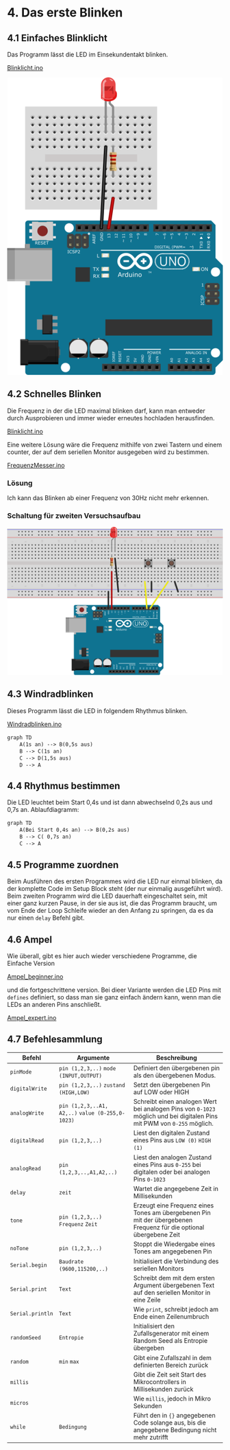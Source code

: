 # 4. Das erste Blinken

## 4.1 Einfaches Blinklicht

Das Programm lässt die LED im Einsekundentakt blinken.

[Blinklicht.ino]({GITHUB}/programme/ArduinoEinfuehrung/4.1_Blinklicht/Blinklicht.ino ':include :type=code arduino :link :wrap :open')

![LED Schaltung](../_media/arduino-einfuehrung/schaltungen/arduinoLED.png)

## 4.2 Schnelles Blinken

Die Frequenz in der die LED maximal blinken darf, kann man entweder durch Ausprobieren und immer wieder erneutes
hochladen herausfinden.

<!-- markdownlint-disable-next-line line-length -->

[Blinklicht.ino]({GITHUB}/programme/ArduinoEinfuehrung/4.2_SchnellesBlinken/Blinklicht/Blinklicht.ino ':include :type=code arduino :link :wrap')

Eine weitere Lösung wäre die Frequenz mithilfe von zwei Tastern und einem counter, der auf dem seriellen Monitor
ausgegeben wird zu bestimmen.

<!-- markdownlint-disable-next-line line-length -->

[FrequenzMesser.ino]({GITHUB}/programme/ArduinoEinfuehrung/4.2_SchnellesBlinken/FrequenzMesser/FrequenzMesser.ino ':include :type=code arduino :link :wrap')

### Lösung

Ich kann das Blinken ab einer Frequenz von 30Hz nicht mehr erkennen.

### Schaltung für zweiten Versuchsaufbau

![LED Schalter Schaltung](../_media/arduino-einfuehrung/schaltungen/arduinoLEDSchalter.png)

## 4.3 Windradblinken

Dieses Programm lässt die LED in folgendem Rhythmus blinken.

[Windradblinken.ino]({GITHUB}/programme/ArduinoEinfuehrung/4.3_Windradblinken/Windradblinken.ino ':include :type=code arduino :link :wrap :open')

```mermaid
graph TD
    A(1s an) --> B(0,5s aus)
    B --> C(1s an)
    C --> D(1,5s aus)
    D --> A
```

## 4.4 Rhythmus bestimmen

Die LED leuchtet beim Start 0,4s und ist dann abwechselnd 0,2s aus und 0,7s an. Ablaufdiagramm:

```mermaid
graph TD
    A(Bei Start 0,4s an) --> B(0,2s aus)
    B --> C( 0,7s an)
    C --> A
```

## 4.5 Programme zuordnen

Beim Ausführen des ersten Programmes wird die LED nur einmal blinken, da der komplette Code im Setup Block steht (der
nur einmalig ausgeführt wird). Beim zweiten Programm wird die LED dauerhaft eingeschaltet sein, mit einer ganz kurzen
Pause, in der sie aus ist, die das Programm braucht, um vom Ende der Loop Schleife wieder an den Anfang zu springen, da
es da nur einen `delay` Befehl gibt.

## 4.6 Ampel

Wie überall, gibt es hier auch wieder verschiedene Programme, die Einfache Version

<!-- markdownlint-disable-next-line line-length -->

[Ampel_beginner.ino]({GITHUB}/programme/ArduinoEinfuehrung/4.6_Ampel/Ampel_beginner/Ampel_beginner.ino ':include :type=code arduino :link :wrap :open')

und die fortgeschrittene version. Bei dieer Variante werden die LED Pins mit `defines` definiert, so dass man sie ganz
einfach ändern kann, wenn man die LEDs an anderen Pins anschließt.

<!-- markdownlint-disable-next-line line-length -->

[Ampel_expert.ino]({GITHUB}/programme/ArduinoEinfuehrung/4.6_Ampel/Ampel_expert/Ampel_expert.ino ':include :type=code arduino :link :wrap')

## 4.7 Befehlesammlung

| Befehl           | Argumente                                        | Beschreibung                                                                                                            |
| ---------------- | ------------------------------------------------ | ----------------------------------------------------------------------------------------------------------------------- |
| `pinMode`        | `pin (1,2,3,..)` `mode (INPUT,OUTPUT)`           | Definiert den übergebenen pin als den übergebenen Modus.                                                                |
| `digitalWrite`   | `pin (1,2,3,..)` `zustand (HIGH,LOW)`            | Setzt den übergebenen Pin auf LOW oder HIGH                                                                             |
| `analogWrite`    | `pin (1,2,3,..A1, A2,..)` `value (0-255,0-1023)` | Schreibt einen analogen Wert bei analogen Pins von `0-1023` möglich und bei digitalen Pins mit PWM von `0-255` möglich. |
| `digitalRead`    | `pin (1,2,3,..)`                                 | Liest den digitalen Zustand eines Pins aus `LOW (0)` `HIGH (1)`                                                         |
| `analogRead`     | `pin (1,2,3,..,A1,A2,..)`                        | Liest den analogen Zustand eines Pins aus `0-255` bei digitalen oder bei analogen Pins `0-1023`                         |
| `delay`          | `zeit`                                           | Wartet die angegebene Zeit in Millisekunden                                                                             |
| `tone`           | `pin (1,2,3,..)` `Frequenz` `Zeit`               | Erzeugt eine Frequenz eines Tones am übergebenen Pin mit der übergebenen Frequenz für die optional übergebene Zeit      |
| `noTone`         | `pin (1,2,3,..)`                                 | Stoppt die Wiedergabe eines Tones am angegebenen Pin                                                                    |
| `Serial.begin`   | `Baudrate (9600,115200,..)`                      | Initialisiert die Verbindung des seriellen Monitors                                                                     |
| `Serial.print`   | `Text`                                           | Schreibt dem mit dem ersten Argument übergebenen Text auf den seriellen Monitor in eine Zeile                           |
| `Serial.println` | `Text`                                           | Wie `print`, schreibt jedoch am Ende einen Zeilenumbruch                                                                |
| `randomSeed`     | `Entropie`                                       | Initialisiert den Zufallsgenerator mit einem Random Seed als Entropie übergeben                                         |
| `random`         | `min` `max`                                      | Gibt eine Zufallszahl in dem definierten Bereich zurück                                                                 |
| `millis`         |                                                  | Gibt die Zeit seit Start des Mikrocontrollers in Millisekunden zurück                                                   |
| `micros`         |                                                  | Wie `millis`, jedoch in Mikro Sekunden                                                                                  |
| `while`          | `Bedingung`                                      | Führt den in `{}` angegebenen Code solange aus, bis die angegebene Bedingung nicht mehr zutrifft                        |
